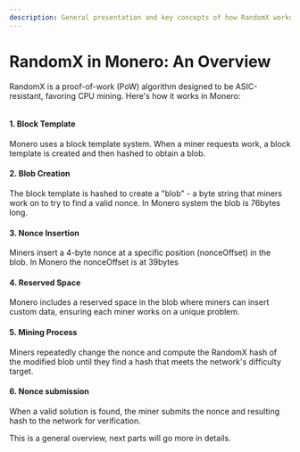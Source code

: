 ```yaml
---
description: General presentation and key concepts of how RandomX works
---
```


# RandomX in Monero: An Overview

RandomX is a proof-of-work (PoW) algorithm designed to be ASIC-resistant, favoring CPU mining. Here's how it works in Monero:

<figure><img src="https://gitbookio.github.io/onboarding-template-images/editor-hero.png" alt=""><figcaption></figcaption></figure>

#### 1. Block Template

Monero uses a block template system. When a miner requests work, a block template is created and then hashed to obtain a blob.

#### 2. Blob Creation&#x20;

The block template is hashed to create a "blob" - a byte string that miners work on to try to find a valid nonce. In Monero system the blob is 76bytes long.

#### 3. Nonce Insertion

Miners insert a 4-byte nonce at a specific position (nonceOffset) in the blob. In Monero the nonceOffset is at 39bytes

#### 4. Reserved Space

Monero includes a reserved space in the blob where miners can insert custom data, ensuring each miner works on a unique problem.

#### 5. Mining Process

Miners repeatedly change the nonce and compute the RandomX hash of the modified blob until they find a hash that meets the network's difficulty target.

#### 6. Nonce submission

When a valid solution is found, the miner submits the nonce and resulting hash to the network for verification.

This is a general overview, next parts will go more in details.
